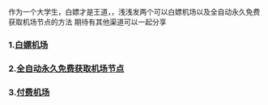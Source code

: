 作为一个大学生，白嫖才是王道，，浅浅发两个可以白嫖机场以及全自动永久免费获取机场节点的方法
期待有其他渠道可以一起分享

###  1.[白嫖机场](/其他/科学上网/可以白嫖的.md)

### 2.[全自动永久免费获取机场节点](/其他/科学上网/全自动永久免费获取机场节点.md)

### 3.[付费机场](/其他/科学上网/付费机场.md)
